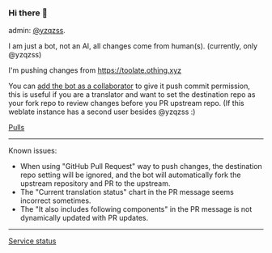 ### Hi there 👋

admin: [@yzqzss](https://github.com/yzqzss).

I am just a bot, not an AI, all changes come from human(s). (currently, only @yzqzss)

I'm pushing changes from https://toolate.othing.xyz

You can [add the bot as a collaborator](https://github.com/toolatebot/github-accept-all-collabs) to give it push commit permission, this is useful if you are a translator and want to set the destination repo as your fork repo to review changes before you PR upstream repo. (If this weblate instance has a second user besides @yzqzss :)

[Pulls](https://github.com/search?q=is%3Apr+author%3Atoolatebot&type=pullrequests&s=created&o=desc)

---

Known issues:

- When using "GitHub Pull Request" way to push changes, the destination repo setting will be ignored, and the bot will automatically fork the upstream repository and PR to the upstream.
- The "Current translation status" chart in the PR message seems incorrect sometimes.
- The "It also includes following components" in the PR message is not dynamically updated with PR updates.

---

[Service status](https://stats.uptimerobot.com/PrQwQS4QXk/796905021)
